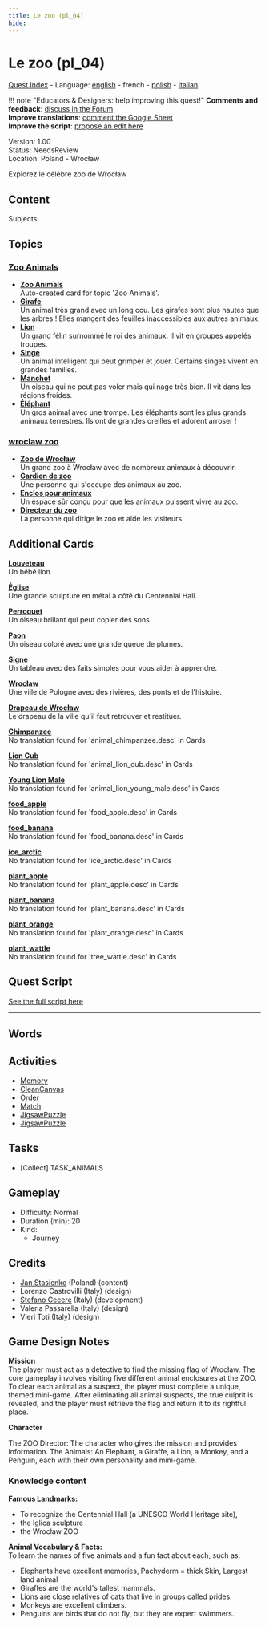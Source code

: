 ```yaml
---
title: Le zoo (pl_04)
hide:
---
```


# Le zoo (pl_04)
[Quest Index](./index.fr.md) - Language: [english](./pl_04.md) - french - [polish](./pl_04.pl.md) - [italian](./pl_04.it.md)

!!! note "Educators & Designers: help improving this quest!"
    **Comments and feedback**: [discuss in the Forum](https://antura.discourse.group/t/pl-04-the-zoo/35/1)  
    **Improve translations**: [comment the Google Sheet](https://docs.google.com/spreadsheets/d/1FPFOy8CHor5ArSg57xMuPAG7WM27-ecDOiU-OmtHgjw/edit?gid=819047762#gid=819047762)  
    **Improve the script**: [propose an edit here](https://github.com/vgwb/Antura/blob/main/Assets/_discover/_quests/PL_04%20Zoo/PL_04%20Zoo%20-%20Yarn%20Script.yarn)  

Version: 1.00  
Status: NeedsReview  
Location: Poland - Wrocław

Explorez le célèbre zoo de Wrocław

## Content
Subjects: 


## Topics
### [Zoo Animals](./../topics/index.md#zoo)

  - **[Zoo Animals](./../cards/index.md#zoo_animals)**  
    Auto-created card for topic 'Zoo Animals'.  
  - **[Girafe](./../cards/index.md#animal_giraffe)**  
    Un animal très grand avec un long cou. Les girafes sont plus hautes que les arbres ! Elles mangent des feuilles inaccessibles aux autres animaux.  
  - **[Lion](./../cards/index.md#animal_lion)**  
    Un grand félin surnommé le roi des animaux. Il vit en groupes appelés troupes.  
  - **[Singe](./../cards/index.md#animal_monkey)**  
    Un animal intelligent qui peut grimper et jouer. Certains singes vivent en grandes familles.  
  - **[Manchot](./../cards/index.md#animal_penguin)**  
    Un oiseau qui ne peut pas voler mais qui nage très bien. Il vit dans les régions froides.  
  - **[Éléphant](./../cards/index.md#animal_elephant)**  
    Un gros animal avec une trompe. Les éléphants sont les plus grands animaux terrestres. Ils ont de grandes oreilles et adorent arroser !  
### [wroclaw zoo](./../topics/index.md#wroclaw_zoo)

  - **[Zoo de Wrocław](./../cards/index.md#wroclaw_zoo)**  
    Un grand zoo à Wrocław avec de nombreux animaux à découvrir.  
  - **[Gardien de zoo](./../cards/index.md#zoo_keeper)**  
    Une personne qui s'occupe des animaux au zoo.  
  - **[Enclos pour animaux](./../cards/index.md#animal_enclosure)**  
    Un espace sûr conçu pour que les animaux puissent vivre au zoo.  
  - **[Directeur du zoo](./../cards/index.md#zoo_director)**  
    La personne qui dirige le zoo et aide les visiteurs.  

## Additional Cards
**[Louveteau](./../cards/index.md#cub)**  
Un bébé lion.  

**[Église](./../cards/index.md#iglica)**  
Une grande sculpture en métal à côté du Centennial Hall.  

**[Perroquet](./../cards/index.md#parrot)**  
Un oiseau brillant qui peut copier des sons.  

**[Paon](./../cards/index.md#peacock)**  
Un oiseau coloré avec une grande queue de plumes.  

**[Signe](./../cards/index.md#sign)**  
Un tableau avec des faits simples pour vous aider à apprendre.  

**[Wrocław](./../cards/index.md#wroclaw)**  
Une ville de Pologne avec des rivières, des ponts et de l'histoire.  

**[Drapeau de Wrocław](./../cards/index.md#wroclaw_flag)**  
Le drapeau de la ville qu'il faut retrouver et restituer.  

**[Chimpanzee](./../cards/index.md#animal_chimpanzee)**  
No translation found for 'animal_chimpanzee.desc' in Cards  

**[Lion Cub](./../cards/index.md#animal_lion_cub)**  
No translation found for 'animal_lion_cub.desc' in Cards  

**[Young Lion Male](./../cards/index.md#animal_lion_young_male)**  
No translation found for 'animal_lion_young_male.desc' in Cards  

**[food_apple](./../cards/index.md#food_apple)**  
No translation found for 'food_apple.desc' in Cards  

**[food_banana](./../cards/index.md#food_banana)**  
No translation found for 'food_banana.desc' in Cards  

**[ice_arctic](./../cards/index.md#ice_arctic)**  
No translation found for 'ice_arctic.desc' in Cards  

**[plant_apple](./../cards/index.md#plant_apple)**  
No translation found for 'plant_apple.desc' in Cards  

**[plant_banana](./../cards/index.md#plant_banana)**  
No translation found for 'plant_banana.desc' in Cards  

**[plant_orange](./../cards/index.md#plant_orange)**  
No translation found for 'plant_orange.desc' in Cards  

**[plant_wattle](./../cards/index.md#tree_wattle)**  
No translation found for 'tree_wattle.desc' in Cards  

## Quest Script

[See the full script here](./pl_04-script.fr.md)

---

## Words
## Activities
- [Memory](./../activities/index.md#Memory)
- [CleanCanvas](./../activities/index.md#CleanCanvas)
- [Order](./../activities/index.md#Order)
- [Match](./../activities/index.md#Match)
- [JigsawPuzzle](./../activities/index.md#JigsawPuzzle)
- [JigsawPuzzle](./../activities/index.md#JigsawPuzzle)

## Tasks
- [Collect] TASK_ANIMALS
## Gameplay
- Difficulty: Normal
- Duration (min): 20
- Kind:
  - Journey
## Credits
- [Jan Stasienko](mailto:jan.stasienko@dsw.edu.pl) (Poland) (content)
- Lorenzo Castrovilli (Italy) (design)
- [Stefano Cecere](https://stefanocecere.com) (Italy) (development)
- Valeria Passarella (Italy) (design)
- Vieri Toti (Italy) (design)

## Game Design Notes

**Mission**  
The player must act as a detective to find the missing flag of Wrocław. The core gameplay involves visiting five different animal enclosures at the ZOO. To clear each animal as a suspect, the player must complete a unique, themed mini-game. After eliminating all animal suspects, the true culprit is revealed, and the player must retrieve the flag and return it to its rightful place.

**Character**

The ZOO Director: The character who gives the mission and provides information.
The Animals: An Elephant, a Giraffe, a Lion, a Monkey, and a Penguin, each with their own personality and mini-game.

### Knowledge content
**Famous Landmarks:**   

- To recognize the Centennial Hall (a UNESCO World Heritage site), 
- the Iglica sculpture
- the Wrocław ZOO

**Animal Vocabulary & Facts:**  
To learn the names of five animals and a fun fact about each, such as:

- Elephants have excellent memories, Pachyderm = thick Skin, Largest land animal
- Giraffes are the world's tallest mammals.
- Lions are close relatives of cats that live in groups called prides.
- Monkeys are excellent climbers.
- Penguins are birds that do not fly, but they are expert swimmers.

